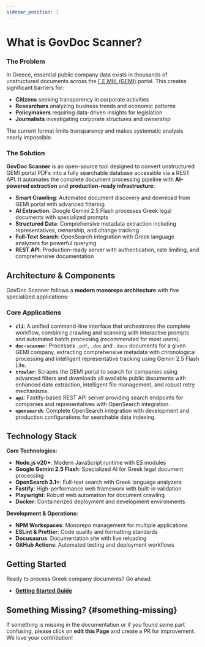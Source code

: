 ```yaml
---
sidebar_position: 1
---
```


# What is GovDoc Scanner?

### The Problem

In Greece, essential public company data exists in thousands of unstructured documents across the [Γ.Ε.ΜΗ. (GEMI)](https://publicity.businessportal.gr) portal. This creates significant barriers for:
- **Citizens** seeking transparency in corporate activities
- **Researchers** analyzing business trends and economic patterns
- **Policymakers** requiring data-driven insights for legislation
- **Journalists** investigating corporate structures and ownership

The current format limits transparency and makes systematic analysis nearly impossible.

### The Solution

**GovDoc Scanner** is an open-source tool designed to convert unstructured GEMI portal PDFs into a fully searchable database accessible via a REST API. It automates the complete document processing pipeline with **AI-powered extraction** and **production-ready infrastructure**:

- **Smart Crawling**: Automated document discovery and download from GEMI portal with advanced filtering
- **AI Extraction**: Google Gemini 2.5 Flash processes Greek legal documents with specialized prompts
- **Structured Data**: Comprehensive metadata extraction including representatives, ownership, and change tracking
- **Full-Text Search**: OpenSearch integration with Greek language analyzers for powerful querying
- **REST API**: Production-ready server with authentication, rate limiting, and comprehensive documentation

## Architecture & Components

GovDoc Scanner follows a **modern monorepo architecture** with five specialized applications:

### Core Applications

- **`cli`**: A unified command-line interface that orchestrates the complete workflow, combining crawling and scanning with interactive prompts and automated batch processing (recommended for most users).
- **`doc-scanner`**: Processes `.pdf`, `.doc` and `.docx` documents for a given GEMI company, extracting comprehensive metadata with chronological processing and intelligent representative tracking using Gemini 2.5 Flash Lite.
- **`crawler`**: Scrapes the GEMI portal to search for companies using advanced filters and downloads all available public documents with enhanced date extraction, intelligent file management, and robust retry mechanisms.
- **`api`**: Fastify-based REST API server providing search endpoints for companies and representatives with OpenSearch integration.
- **`opensearch`**: Complete OpenSearch integration with development and production configurations for searchable data indexing.

## Technology Stack

**Core Technologies:**

- **Node.js v20+**: Modern JavaScript runtime with ES modules
- **Google Gemini 2.5 Flash**: Specialized AI for Greek legal document processing
- **OpenSearch 3.1+**: Full-text search with Greek language analyzers
- **Fastify**: High-performance web framework with built-in validation
- **Playwright**: Robust web automation for document crawling
- **Docker**: Containerized deployment and development environments

**Development & Operations:**

- **NPM Workspaces**: Monorepo management for multiple applications
- **ESLint & Prettier**: Code quality and formatting standards
- **Docusaurus**: Documentation site with live reloading
- **GitHub Actions**: Automated testing and deployment workflows

## Getting Started

Ready to process Greek company documents? Go ahead:

- **[Getting Started Guide](./guides/Getting%20Started.md)**

## Something Missing? {#something-missing}

If something is missing in the documentation or if you found some part confusing, please click on **edit this Page** and create a PR for improvement. We love your contribution!
